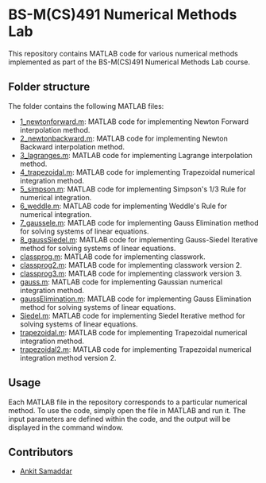 # BS-M(CS)491 Numerical Methods Lab

This repository contains MATLAB code for various numerical methods implemented as part of the BS-M(CS)491 Numerical Methods Lab course.

## Folder structure

The folder contains the following MATLAB files:

- [1_newtonforward.m](1_newtonforward.m): MATLAB code for implementing Newton Forward interpolation method.
- [2_newtonbackward.m](2_newtonbackward.m): MATLAB code for implementing Newton Backward interpolation method.
- [3_lagranges.m](3_lagranges.m): MATLAB code for implementing Lagrange interpolation method.
- [4_trapezoidal.m](4_trapezoidal.m): MATLAB code for implementing Trapezoidal numerical integration method.
- [5_simpson.m](5_simpson.m): MATLAB code for implementing Simpson's 1/3 Rule for numerical integration.
- [6_weddle.m](6_weddle.m): MATLAB code for implementing Weddle's Rule for numerical integration.
- [7_gaussele.m](7_gaussele.m): MATLAB code for implementing Gauss Elimination method for solving systems of linear equations.
- [8_gaussSiedel.m](8_gaussSiedel.m): MATLAB code for implementing Gauss-Siedel Iterative method for solving systems of linear equations.
- [classprog.m](classprog.m): MATLAB code for implementing classwork.
- [classprog2.m](classprog2.m): MATLAB code for implementing classwork version 2.
- [classprog3.m](classprog3.m): MATLAB code for implementing classwork version 3.
- [gauss.m](`gauss.m): MATLAB code for implementing Gaussian numerical integration method.
- [gaussElimination.m](gaussElimination.m): MATLAB code for implementing Gauss Elimination method for solving systems of linear equations.
- [Siedel.m](Siedel.m): MATLAB code for implementing Siedel Iterative method for solving systems of linear equations.
- [trapezoidal.m](trapezoidal.m): MATLAB code for implementing Trapezoidal numerical integration method.
- [trapezoidal2.m](trapezoidal2.m): MATLAB code for implementing Trapezoidal numerical integration method version 2.

## Usage

Each MATLAB file in the repository corresponds to a particular numerical method. To use the code, simply open the file in MATLAB and run it. The input parameters are defined within the code, and the output will be displayed in the command window.

## Contributors

- [Ankit Samaddar](https://github.com/ankitsamaddar)
